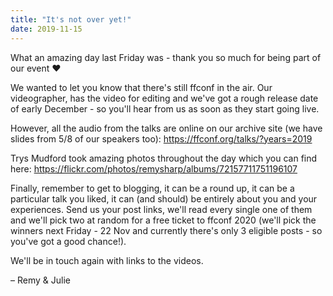 ```yaml
---
title: "It's not over yet!"
date: 2019-11-15
---
```


What an amazing day last Friday was - thank you so much for being part of our event ❤️

We wanted to let you know that there's still ffconf in the air. Our videographer, has the video for editing and we've got a rough release date of early December - so you'll hear from us as soon as they start going live.

However, all the audio from the talks are online on our archive site (we have slides from 5/8 of our speakers too): https://ffconf.org/talks/?years=2019

Trys Mudford took amazing photos throughout the day which you can find here: https://flickr.com/photos/remysharp/albums/72157711751196107

Finally, remember to get to blogging, it can be a round up, it can be a particular talk you liked, it can (and should) be entirely about you and your experiences. Send us your post links, we'll read every single one of them and we'll pick two at random for a free ticket to ffconf 2020 (we'll pick the winners next Friday - 22 Nov and currently there's only 3 eligible posts - so you've got a good chance!).

We'll be in touch again with links to the videos.

– Remy & Julie
